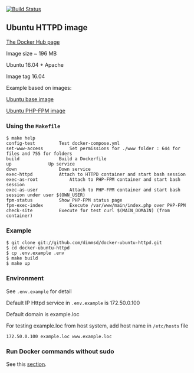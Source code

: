 [![Build Status](https://travis-ci.org/dimmsd/docker-ubuntu-httpd.svg?branch=master)](https://travis-ci.org/dimmsd/docker-ubuntu-httpd)

## Ubuntu HTTPD image

[The Docker Hub page](https://hub.docker.com/r/dimmsd/ubuntu-httpd)

Image size ~ 196 MB

Ubuntu 16.04 + Apache

Image tag 16.04

Example based on images:

[Ubuntu base image](https://github.com/dimmsd/docker-ubuntu-base)

[Ubuntu PHP-FPM image](https://github.com/dimmsd/docker-ubuntu-php-fpm)

### Using the `Makefile`

```
$ make help
config-test			Test docker-compose.yml
set-www-access			Set permissions for ./www folder : 644 for files and 755 for folders
build				Build a Dockerfile
up				Up service
down				Down service
exec-httpd			Attach to HTTPD container and start bash session
exec-as-root			Attach to PHP-FPM container and start bash session
exec-as-user			Attach to PHP-FPM container and start bash session under user $(OWN_USER)
fpm-status			Show PHP-FPM status page
fpm-exec-index			Execute /var/www/main/index.php over PHP-FPM
check-site			Execute for test curl $(MAIN_DOMAIN) (from container)
```

### Example

```
$ git clone git://github.com/dimmsd/docker-ubuntu-httpd.git
$ cd docker-ubuntu-httpd
$ cp .env.example .env
$ make build
$ make up
```

### Environment

See `.env.example` for detail

Default IP Httpd service in `.env.example` is 172.50.0.100

Default domain is example.loc

For testing example.loc from host system, add host name in `/etc/hosts` file

```
172.50.0.100 example.loc www.example.loc
```

### Run Docker commands without sudo

See this [section](https://github.com/dimmsd/docker-ubuntu-base#run-docker-commands-without-sudo).

